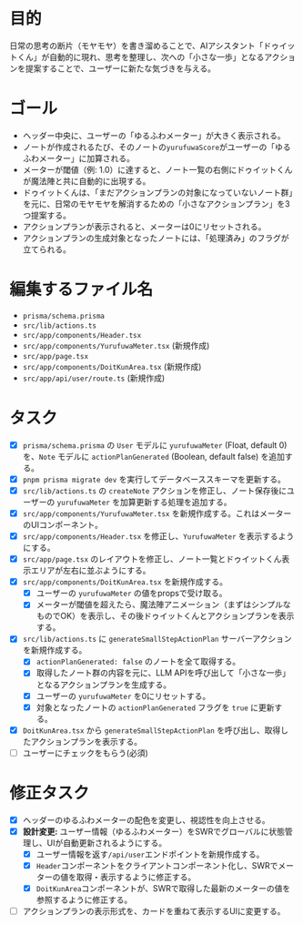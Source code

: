 # 目的
日常の思考の断片（モヤモヤ）を書き溜めることで、AIアシスタント「ドゥイットくん」が自動的に現れ、思考を整理し、次への「小さな一歩」となるアクションを提案することで、ユーザーに新たな気づきを与える。

# ゴール
- ヘッダー中央に、ユーザーの「ゆるふわメーター」が大きく表示される。
- ノートが作成されるたび、そのノートの`yurufuwaScore`がユーザーの「ゆるふわメーター」に加算される。
- メーターが閾値（例: 1.0）に達すると、ノート一覧の右側にドゥイットくんが魔法陣と共に自動的に出現する。
- ドゥイットくんは、「まだアクションプランの対象になっていないノート群」を元に、日常のモヤモヤを解消するための「小さなアクションプラン」を3つ提案する。
- アクションプランが表示されると、メーターは0にリセットされる。
- アクションプランの生成対象となったノートには、「処理済み」のフラグが立てられる。

# 編集するファイル名
- `prisma/schema.prisma`
- `src/lib/actions.ts`
- `src/app/components/Header.tsx`
- `src/app/components/YurufuwaMeter.tsx` (新規作成)
- `src/app/page.tsx`
- `src/app/components/DoitKunArea.tsx` (新規作成)
- `src/app/api/user/route.ts` (新規作成)

# タスク
- [x] `prisma/schema.prisma` の `User` モデルに `yurufuwaMeter` (Float, default 0) を、`Note` モデルに `actionPlanGenerated` (Boolean, default false) を追加する。
- [x] `pnpm prisma migrate dev` を実行してデータベーススキーマを更新する。
- [x] `src/lib/actions.ts` の `createNote` アクションを修正し、ノート保存後にユーザーの `yurufuwaMeter` を加算更新する処理を追加する。
- [x] `src/app/components/YurufuwaMeter.tsx` を新規作成する。これはメーターのUIコンポーネント。
- [x] `src/app/components/Header.tsx` を修正し、`YurufuwaMeter` を表示するようにする。
- [x] `src/app/page.tsx` のレイアウトを修正し、ノート一覧とドゥイットくん表示エリアが左右に並ぶようにする。
- [x] `src/app/components/DoitKunArea.tsx` を新規作成する。
    - [x] ユーザーの `yurufuwaMeter` の値をpropsで受け取る。
    - [x] メーターが閾値を超えたら、魔法陣アニメーション（まずはシンプルなものでOK）を表示し、その後ドゥイットくんとアクションプランを表示する。
- [x] `src/lib/actions.ts` に `generateSmallStepActionPlan` サーバーアクションを新規作成する。
    - [x] `actionPlanGenerated: false` のノートを全て取得する。
    - [x] 取得したノート群の内容を元に、LLM APIを呼び出して「小さな一歩」となるアクションプランを生成する。
    - [x] ユーザーの `yurufuwaMeter` を0にリセットする。
    - [x] 対象となったノートの `actionPlanGenerated` フラグを `true` に更新する。
- [x] `DoitKunArea.tsx` から `generateSmallStepActionPlan` を呼び出し、取得したアクションプランを表示する。
- [ ] ユーザーにチェックをもらう(必須)

# 修正タスク
- [x] ヘッダーのゆるふわメーターの配色を変更し、視認性を向上させる。
- [x] **設計変更:** ユーザー情報（ゆるふわメーター）をSWRでグローバルに状態管理し、UIが自動更新されるようにする。
    - [x] ユーザー情報を返す`/api/user`エンドポイントを新規作成する。
    - [x] `Header`コンポーネントをクライアントコンポーネント化し、SWRでメーターの値を取得・表示するように修正する。
    - [x] `DoitKunArea`コンポーネントが、SWRで取得した最新のメーターの値を参照するように修正する。
- [ ] アクションプランの表示形式を、カードを重ねて表示するUIに変更する。
